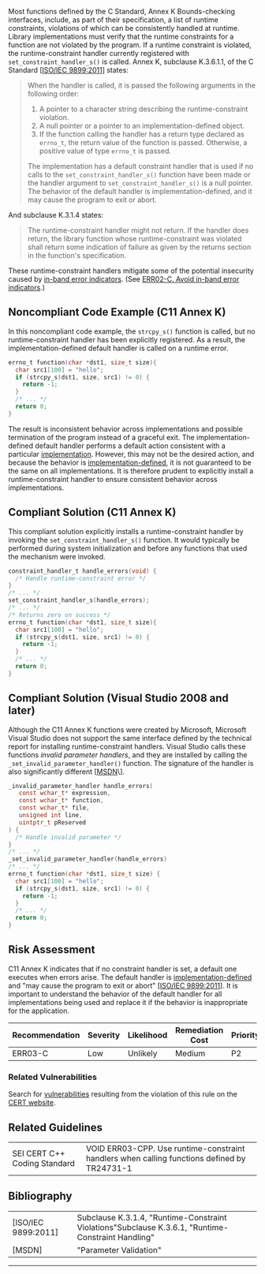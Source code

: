 Most functions defined by the C Standard, Annex K Bounds-checking interfaces, include, as part of their specification, a list of runtime constraints, violations of which can be consistently handled at runtime. Library implementations must verify that the runtime constraints for a function are not violated by the program. If a runtime constraint is violated, the runtime-constraint handler currently registered with `set_constraint_handler_s()` is called.
Annex K, subclause K.3.6.1.1, of the C Standard \[[ISO/IEC 9899:2011](AA.-Bibliography_87152170.html#AA.Bibliography-ISO-IEC9899-2011)\] states:
> When the handler is called, it is passed the following arguments in the following order:
>
> 1.  A pointer to a character string describing the runtime-constraint violation.
> 2.  A null pointer or a pointer to an implementation-defined object.
> 3.  If the function calling the handler has a return type declared as `errno_t`, the return value of the function is passed. Otherwise, a positive value of type `errno_t` is passed.
>
> The implementation has a default constraint handler that is used if no calls to the `set_constraint_handler_s()` function have been made or the handler argument to `set_constraint_handler_s()` is a null pointer. The behavior of the default handler is implementation-defined, and it may cause the program to exit or abort.

And subclause K.3.1.4 states:
> The runtime-constraint handler might not return. If the handler does return, the library function whose runtime-constraint was violated shall return some indication of failure as given by the returns section in the function's specification.

These runtime-constraint handlers mitigate some of the potential insecurity caused by [in-band error indicators](BB.-Definitions_87152273.html#BB.Definitions-in-banderrorindicator). (See [ERR02-C. Avoid in-band error indicators](ERR02-C_%20Avoid%20in-band%20error%20indicators).)
## Noncompliant Code Example (C11 Annex K)
In this noncompliant code example, the `strcpy_s()` function is called, but no runtime-constraint handler has been explicitly registered. As a result, the implementation-defined default handler is called on a runtime error.
``` c
errno_t function(char *dst1, size_t size){
  char src1[100] = "hello";
  if (strcpy_s(dst1, size, src1) != 0) {
    return -1;
  }
  /* ... */
  return 0;
}
```
The result is inconsistent behavior across implementations and possible termination of the program instead of a graceful exit. The implementation-defined default handler performs a default action consistent with a particular [implementation](BB.-Definitions_87152273.html#BB.Definitions-implementation). However, this may not be the desired action, and because the behavior is [implementation-defined](BB.-Definitions_87152273.html#BB.Definitions-implementation-defined), it is not guaranteed to be the same on all implementations.
It is therefore prudent to explicitly install a runtime-constraint handler to ensure consistent behavior across implementations.
## Compliant Solution (C11 Annex K)
This compliant solution explicitly installs a runtime-constraint handler by invoking the `set_constraint_handler_s()` function. It would typically be performed during system initialization and before any functions that used the mechanism were invoked.
``` c
constraint_handler_t handle_errors(void) {
  /* Handle runtime-constraint error */
}
/* ... */
set_constraint_handler_s(handle_errors);
/* ... */
/* Returns zero on success */
errno_t function(char *dst1, size_t size){
  char src1[100] = "hello";
  if (strcpy_s(dst1, size, src1) != 0) {
    return -1;
  }
  /* ... */
  return 0;
}
```
## Compliant Solution (Visual Studio 2008 and later)
Although the C11 Annex K functions were created by Microsoft, Microsoft Visual Studio does not support the same interface defined by the technical report for installing runtime-constraint handlers. Visual Studio calls these functions *invalid parameter handlers*, and they are installed by calling the `_set_invalid_parameter_handler()` function. The signature of the handler is also significantly different \[[MSDN](http://msdn.microsoft.com/en-us/library/a9yf33zb(v=vs.110).aspx)\].
``` c
_invalid_parameter_handler handle_errors(
   const wchar_t* expression,
   const wchar_t* function,
   const wchar_t* file,
   unsigned int line,
   uintptr_t pReserved
) {
  /* Handle invalid parameter */
}
/* ... */
_set_invalid_parameter_handler(handle_errors)
/* ... */
errno_t function(char *dst1, size_t size) {
  char src1[100] = "hello";
  if (strcpy_s(dst1, size, src1) != 0) {
    return -1;
  }
  /* ... */
  return 0;
}
```
## Risk Assessment
C11 Annex K indicates that if no constraint handler is set, a default one executes when errors arise. The default handler is [implementation-defined](BB.-Definitions_87152273.html#BB.Definitions-implementation-defined) and "may cause the program to exit or abort" \[[ISO/IEC 9899:2011](AA.-Bibliography_87152170.html#AA.Bibliography-ISO-IEC9899-2011)\]. It is important to understand the behavior of the default handler for all implementations being used and replace it if the behavior is inappropriate for the application.

| Recommendation | Severity | Likelihood | Remediation Cost | Priority | Level |
| ----|----|----|----|----|----|
| ERR03-C | Low | Unlikely | Medium | P2 | L3 |

### Related Vulnerabilities
Search for [vulnerabilities](BB.-Definitions_87152273.html#BB.Definitions-vulnerability) resulting from the violation of this rule on the [CERT website](https://www.kb.cert.org/vulnotes/bymetric?searchview&query=FIELD+KEYWORDS+contains+ERR03-C).
## Related Guidelines

|  |  |
| ----|----|
| SEI CERT C++ Coding Standard | VOID ERR03-CPP. Use runtime-constraint handlers when calling functions defined by TR24731-1 |

## Bibliography

|  |  |
| ----|----|
| [ISO/IEC 9899:2011] | Subclause K.3.1.4, "Runtime-Constraint Violations"Subclause K.3.6.1, "Runtime-Constraint Handling" |
| [MSDN] | "Parameter Validation" |

------------------------------------------------------------------------
[](https://wiki.sei.cmu.edu/confluence/pages/viewpage.action?pageId=87152400) [](../c/Rec_%2012_%20Error%20Handling%20_ERR_) [](https://wiki.sei.cmu.edu/confluence/pages/viewpage.action?pageId=87152110)
